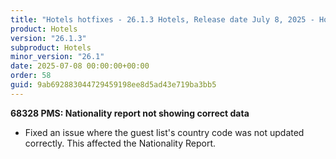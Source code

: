 ```yaml
---
title: "Hotels hotfixes - 26.1.3 Hotels, Release date July 8, 2025 - Hotfixes"
product: Hotels
version: "26.1.3"
subproduct: Hotels
minor_version: "26.1"
date: 2025-07-08 00:00:00+00:00
order: 58
guid: 9ab692883044729459198ee8d5ad43e719ba3bb5
---
```


<strong>68328 PMS: Nationality report not showing correct data</strong>
<ul><li>Fixed an issue where the guest list's country code was not updated correctly. This affected the Nationality Report.</li></ul>
